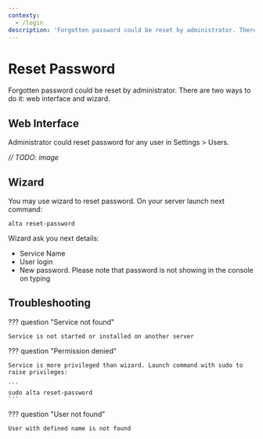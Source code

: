 ```yaml
---
contexty:
  - /login
description: 'Forgotten password could be reset by administrator. There are two ways to do it: web interface and wizard'
---
```


# Reset Password

Forgotten password could be reset by administrator. There are two ways to do it: web interface and wizard.

## Web Interface

Administrator could reset password for any user in Settings > Users.

_// TODO: image_

## Wizard

You may use wizard to reset password. On your server launch next command:

```
alta reset-password
```

Wizard ask you next details:

- Service Name
- User login
- New password. Please note that password is not showing in the console on typing

## Troubleshooting

??? question "Service not found"

    Service is not started or installed on another server

??? question "Permission denied"

    Service is more privileged than wizard. Launch command with sudo to raise privileges:

    ```
    sudo alta reset-password
    ```

??? question "User not found"

    User with defined name is not found
